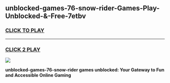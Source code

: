 
## unblocked-games-76-snow-rider-Games-Play-Unblocked-&-Free-7etbv
<h3>
<a href="https://premium76.site?title=unblocked-games-76-snow-rider&ref=24A">CLICK TO PLAY</a></h3>
<hr>

<h3>
<a href="https://premium76.site?title=unblocked-games-76-snow-rider&ref=24A">CLICK 2 PLAY</a>
  
</h3>

<a href="https://premium76.site?title=unblocked-games-76-snow-rider&ref=24A"><img src="https://clearcache.store/games.png"></a>


**unblocked-games-76-snow-rider games unblocked: Your Gateway to Fun and Accessible Online Gaming**
